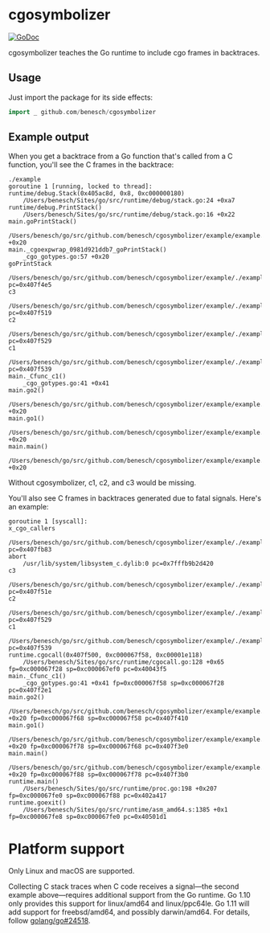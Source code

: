 # cgosymbolizer

[![GoDoc](https://godoc.org/github.com/benesch/cgosymbolizer?status.svg)](https://godoc.org/github.com/benesch/cgosymbolizer)

cgosymbolizer teaches the Go runtime to include cgo frames in backtraces.

## Usage

Just import the package for its side effects:

```go
import _ github.com/benesch/cgosymbolizer
```

## Example output

When you get a backtrace from a Go function that's called from a C function,
you'll see the C frames in the backtrace:

```
./example
goroutine 1 [running, locked to thread]:
runtime/debug.Stack(0x405ac8d, 0x8, 0xc000000180)
	/Users/benesch/Sites/go/src/runtime/debug/stack.go:24 +0xa7
runtime/debug.PrintStack()
	/Users/benesch/Sites/go/src/runtime/debug/stack.go:16 +0x22
main.goPrintStack()
	/Users/benesch/go/src/github.com/benesch/cgosymbolizer/example/example.go:32 +0x20
main._cgoexpwrap_0981d921ddb7_goPrintStack()
	_cgo_gotypes.go:57 +0x20
goPrintStack
	/Users/benesch/go/src/github.com/benesch/cgosymbolizer/example/./example:0 pc=0x407f4e5
c3
	/Users/benesch/go/src/github.com/benesch/cgosymbolizer/example/./example:0 pc=0x407f519
c2
	/Users/benesch/go/src/github.com/benesch/cgosymbolizer/example/./example:0 pc=0x407f529
c1
	/Users/benesch/go/src/github.com/benesch/cgosymbolizer/example/./example:0 pc=0x407f539
main._Cfunc_c1()
	_cgo_gotypes.go:41 +0x41
main.go2()
	/Users/benesch/go/src/github.com/benesch/cgosymbolizer/example/example.go:27 +0x20
main.go1()
	/Users/benesch/go/src/github.com/benesch/cgosymbolizer/example/example.go:23 +0x20
main.main()
	/Users/benesch/go/src/github.com/benesch/cgosymbolizer/example/example.go:19 +0x20
```

Without cgosymbolizer, c1, c2, and c3 would be missing.

You'll also see C frames in backtraces generated due to fatal signals. Here's an
example:

```
goroutine 1 [syscall]:
x_cgo_callers
	/Users/benesch/go/src/github.com/benesch/cgosymbolizer/example/./example:0 pc=0x407fb83
abort
	/usr/lib/system/libsystem_c.dylib:0 pc=0x7fffb9b2d420
c3
	/Users/benesch/go/src/github.com/benesch/cgosymbolizer/example/./example:0 pc=0x407f51e
c2
	/Users/benesch/go/src/github.com/benesch/cgosymbolizer/example/./example:0 pc=0x407f529
c1
	/Users/benesch/go/src/github.com/benesch/cgosymbolizer/example/./example:0 pc=0x407f539
runtime.cgocall(0x407f500, 0xc000067f58, 0xc00001e118)
	/Users/benesch/Sites/go/src/runtime/cgocall.go:128 +0x65 fp=0xc000067f28 sp=0xc000067ef0 pc=0x40043f5
main._Cfunc_c1()
	_cgo_gotypes.go:41 +0x41 fp=0xc000067f58 sp=0xc000067f28 pc=0x407f2e1
main.go2()
	/Users/benesch/go/src/github.com/benesch/cgosymbolizer/example/example.go:27 +0x20 fp=0xc000067f68 sp=0xc000067f58 pc=0x407f410
main.go1()
	/Users/benesch/go/src/github.com/benesch/cgosymbolizer/example/example.go:23 +0x20 fp=0xc000067f78 sp=0xc000067f68 pc=0x407f3e0
main.main()
	/Users/benesch/go/src/github.com/benesch/cgosymbolizer/example/example.go:19 +0x20 fp=0xc000067f88 sp=0xc000067f78 pc=0x407f3b0
runtime.main()
	/Users/benesch/Sites/go/src/runtime/proc.go:198 +0x207 fp=0xc000067fe0 sp=0xc000067f88 pc=0x402a417
runtime.goexit()
	/Users/benesch/Sites/go/src/runtime/asm_amd64.s:1385 +0x1 fp=0xc000067fe8 sp=0xc000067fe0 pc=0x40501d1
```

# Platform support

Only Linux and macOS are supported.

Collecting C stack traces when C code receives a signal—the second example
above—requires additional support from the Go runtime. Go 1.10 only provides
this support for linux/amd64 and linux/ppc64le. Go 1.11 will add support for
freebsd/amd64, and possibly darwin/amd64. For details, follow [golang/go#24518].

[golang/go#24518]: https://github.com/golang/go/issues/24518